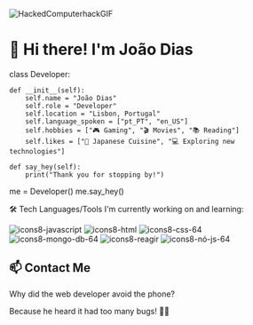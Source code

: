 ![HackedComputerhackGIF](https://github.com/jvfd1983/jvfd1983/assets/152170826/d399d0a2-7e5e-481f-9a5c-d47944082445)
# 👋 Hi there! I'm João Dias 

class Developer:

    def __init__(self):
        self.name = "João Dias"
        self.role = "Developer"
        self.location = "Lisbon, Portugal"
        self.language_spoken = ["pt_PT", "en_US"]
        self.hobbies = ["🎮 Gaming", "🎬 Movies", "📚 Reading"]
        self.likes = ["🍣 Japanese Cuisine", "💻 Exploring new technologies"]

    def say_hey(self):
        print("Thank you for stopping by!")

me = Developer()
me.say_hey()

🛠️ Tech
Languages/Tools I'm currently working on and learning:


![icons8-javascript](https://github.com/jvfd1983/jvfd1983/assets/152170826/e873437d-5306-4aa3-bde2-097ede47d2fe)
![icons8-html](https://github.com/jvfd1983/jvfd1983/assets/152170826/316ca250-14ca-4819-8f7d-1b5d3adac6db)
![icons8-css-64](https://github.com/jvfd1983/jvfd1983/assets/152170826/9cc3828f-c887-42ba-9e81-0730e4a2f44a)
![icons8-mongo-db-64](https://github.com/jvfd1983/jvfd1983/assets/152170826/8ee8a847-57c7-4ae5-9203-8118ce5f2eb7)
![icons8-reagir](https://github.com/jvfd1983/jvfd1983/assets/152170826/62efb75a-92ab-406b-8805-b050cbfdf846)
![icons8-nó-js-64](https://github.com/jvfd1983/jvfd1983/assets/152170826/592d0cb3-7395-4017-8309-e68cff68a61c)


      

## 📫 Contact Me ## 

Why did the web developer avoid the phone?

Because he heard it had too many bugs! 🐛📱 
